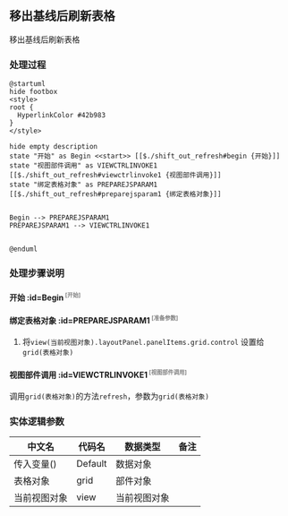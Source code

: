 ## 移出基线后刷新表格 <!-- {docsify-ignore-all} -->

   移出基线后刷新表格

### 处理过程

```plantuml
@startuml
hide footbox
<style>
root {
  HyperlinkColor #42b983
}
</style>

hide empty description
state "开始" as Begin <<start>> [[$./shift_out_refresh#begin {开始}]]
state "视图部件调用" as VIEWCTRLINVOKE1  [[$./shift_out_refresh#viewctrlinvoke1 {视图部件调用}]]
state "绑定表格对象" as PREPAREJSPARAM1  [[$./shift_out_refresh#preparejsparam1 {绑定表格对象}]]


Begin --> PREPAREJSPARAM1
PREPAREJSPARAM1 --> VIEWCTRLINVOKE1


@enduml
```


### 处理步骤说明

#### 开始 :id=Begin<sup class="footnote-symbol"> <font color=gray size=1>[开始]</font></sup>




#### 绑定表格对象 :id=PREPAREJSPARAM1<sup class="footnote-symbol"> <font color=gray size=1>[准备参数]</font></sup>



1. 将`view(当前视图对象).layoutPanel.panelItems.grid.control` 设置给  `grid(表格对象)`

#### 视图部件调用 :id=VIEWCTRLINVOKE1<sup class="footnote-symbol"> <font color=gray size=1>[视图部件调用]</font></sup>



调用`grid(表格对象)`的方法`refresh`，参数为`grid(表格对象)`


### 实体逻辑参数

|    中文名   |    代码名    |  数据类型      |备注 |
| --------| --------| --------  | --------   |
|传入变量(<i class="fa fa-check"/></i>)|Default|数据对象||
|表格对象|grid|部件对象||
|当前视图对象|view|当前视图对象||
